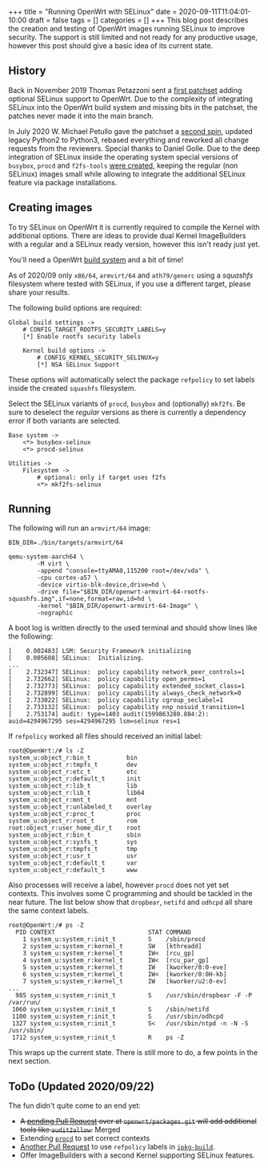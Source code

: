 +++
title = "Running OpenWrt with SELinux"
date = 2020-09-11T11:04:01-10:00
draft = false
tags = []
categories = []
+++ 
This blog post describes the creation and testing of OpenWrt images running
SELinux to improve security. The support is still limited and not ready for any
productive usage, however this post should give a basic idea of its current
state.

## History 

Back in November 2019 Thomas Petazzoni sent a [first patchset] adding optional
SELinux support to OpenWrt. Due to the complexity of integrating SELinux into
the OpenWrt build system and missing bits in the patchset, the patches never
made it into the main branch.

In July 2020 W. Michael Petullo gave the patchset a [second spin], updated
legacy Python2 to Python3, rebased everything and reworked all change requests
from the reviewers. Special thanks to Daniel Golle. Due to the deep integration
of SELinux inside the operating system special versions of `busybox`, `procd`
and `f2fs-tools` [were created][variants], keeping the regular (non SELinux)
images small while allowing to integrate the additional SELinux feature via
package installations.

## Creating images

To try SELinux on OpenWrt it is currently required to compile the Kernel with
additional options. There are ideas to provide dual Kernel ImageBuilders with a
regular and a SELinux ready version, however this isn't ready just yet.

You'll need a OpenWrt [build system] and a bit of time!

As of 2020/09 only `x86/64`, `armvirt/64` and `ath79/generc` using a *squashfs*
filesystem where tested with SELinux, if you use a different target, please
share your results.

The following build options are required:

```shell
Global build settings ->
	# CONFIG_TARGET_ROOTFS_SECURITY_LABELS=y
	[*] Enable rootfs security labels

	Kernel build options ->
		# CONFIG_KERNEL_SECURITY_SELINUX=y
		[*] NSA SELinux Support
```

These options will automatically select the package `refpolicy` to set labels
inside the created `squashfs` filesystem.

Select the SELinux variants of `procd`, `busybox` and (optionally)
`mkf2fs`. Be sure to deselect the *regular* versions as there is currently
a dependency error if both variants are selected.

```shell
Base system ->
	<*> busybox-selinux
	<*> procd-selinux

Utilities ->
	Filesystem ->
		# optional: only if target uses f2fs
		<*> mkf2fs-selinux			
```

## Running

The following will run an `armvirt/64` image:

```shell
BIN_DIR=./bin/targets/armvirt/64

qemu-system-aarch64 \ 
        -M virt \
        -append "console=ttyAMA0,115200 root=/dev/vda" \
        -cpu cortex-a57 \
        -device virtio-blk-device,drive=hd \
        -drive file="$BIN_DIR/openwrt-armvirt-64-rootfs-squashfs.img",if=none,format=raw,id=hd \
        -kernel "$BIN_DIR/openwrt-armvirt-64-Image" \
        -nographic 
```

A boot log is written directly to the used terminal and should show lines like the following:

```shell
[    0.002483] LSM: Security Framework initializing
[    0.005608] SELinux:  Initializing.
...
[    2.732347] SELinux:  policy capability network_peer_controls=1
[    2.732662] SELinux:  policy capability open_perms=1
[    2.732773] SELinux:  policy capability extended_socket_class=1
[    2.732899] SELinux:  policy capability always_check_network=0
[    2.733022] SELinux:  policy capability cgroup_seclabel=1
[    2.733132] SELinux:  policy capability nnp_nosuid_transition=1
[    2.753174] audit: type=1403 audit(1599863280.884:2): auid=4294967295 ses=4294967295 lsm=selinux res=1
```

If `refpolicy` worked all files should received an initial label:

```shell
root@OpenWrt:/# ls -Z
system_u:object_r:bin_t          bin
system_u:object_r:tmpfs_t        dev
system_u:object_r:etc_t          etc
system_u:object_r:default_t      init
system_u:object_r:lib_t          lib
system_u:object_r:lib_t          lib64
system_u:object_r:mnt_t          mnt
system_u:object_r:unlabeled_t    overlay
system_u:object_r:proc_t         proc
system_u:object_r:root_t         rom
root:object_r:user_home_dir_t    root
system_u:object_r:bin_t          sbin
system_u:object_r:sysfs_t        sys
system_u:object_r:tmpfs_t        tmp
system_u:object_r:usr_t          usr
system_u:object_r:default_t      var
system_u:object_r:default_t      www
```

Also processes will receive a label, however `procd` does not yet set contexts.
This involves some C programming and should be tackled in the near future. The
list below show that `dropbear`, `netifd` and `odhcpd` all share the same
context labels.

```shell
root@OpenWrt:/# ps -Z
  PID CONTEXT                          STAT COMMAND
    1 system_u:system_r:init_t         S    /sbin/procd
    2 system_u:system_r:kernel_t       SW   [kthreadd]
    3 system_u:system_r:kernel_t       IW<  [rcu_gp]
    4 system_u:system_r:kernel_t       IW<  [rcu_par_gp]
    5 system_u:system_r:kernel_t       IW   [kworker/0:0-eve]
    6 system_u:system_r:kernel_t       IW<  [kworker/0:0H-kb]
    7 system_u:system_r:kernel_t       IW   [kworker/u2:0-ev]
...
  985 system_u:system_r:init_t         S    /usr/sbin/dropbear -F -P /var/run/
 1060 system_u:system_r:init_t         S    /sbin/netifd
 1100 system_u:system_r:init_t         S    /usr/sbin/odhcpd
 1327 system_u:system_r:init_t         S<   /usr/sbin/ntpd -n -N -S /usr/sbin/
 1712 system_u:system_r:init_t         R    ps -Z
```

This wraps up the current state. There is still more to do, a few points in the
next section.

## ToDo (Updated 2020/09/22)

The fun didn't quite come to an end yet:

* ~~A [pending Pull Request] over at `openwrt/packages.git` will add additional
  tools like `audit2allow`.~~ Merged
* Extending [`procd`][procd] to set correct contexts
* [Another Pull Request] to use `refpolicy` labels in [`ipkg-build`][ipkg-build].
* Offer ImageBuilders with a second Kernel supporting SELinux features.

[first patchset]: https://lists.infradead.org/pipermail/openwrt-devel/2019-November/025973.html
[second spin]: https://github.com/openwrt/openwrt/pull/3207
[variants]: https://github.com/openwrt/openwrt/pull/3303
[build system]: https://openwrt.org/docs/guide-developer/quickstart-build-images
[pending Pull Request]: https://github.com/openwrt/packages/pull/10664
[Another Pull Request]: https://github.com/openwrt/openwrt/pull/3448
[procd]: https://git.openwrt.org/?p=project/procd.git
[ipkg-build]: https://github.com/openwrt/openwrt/blob/master/scripts/ipkg-build
